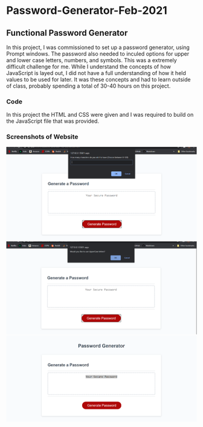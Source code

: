 # Password-Generator-Feb-2021

## Functional Password Generator

In this project, I was commissioned to set up a password generator, using Prompt windows.  The password also needed to inculed options for upper and lower case letters, numbers, and symbols. This was a extremely difficult challenge for me.  While I understand the concepts of how JavaScript is layed out, I did not have a full understanding of how it held values to be used for later.  It was these concepts and had to learn outside of class, probably spending a total of 30-40 hours on this project.

### Code

In this project the HTML and CSS were given and I was required to build on the JavaScript file that was provided.

### Screenshots of Website

![alt text](characters.png)
![alt text](promptwindow.png)
![alt text](PasswordGenerator.png)